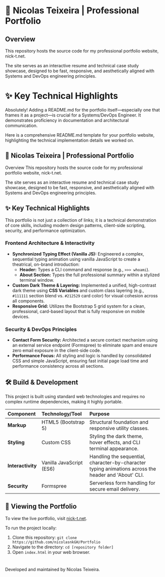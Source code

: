 # 🚀 Nicolas Teixeira | Professional Portfolio

## Overview

This repository hosts the source code for my professional portfolio website, nick-t.net.

The site serves as an interactive resume and technical case study showcase, designed to be fast, responsive, and aesthetically aligned with Systems and DevOps engineering principles.

# ✨ Key Technical Highlights

Absolutely! Adding a README.md for the portfolio itself—especially one that frames it as a project—is crucial for a Systems/DevOps Engineer. It demonstrates proficiency in documentation and architectural communication.

Here is a comprehensive README.md template for your portfolio website, highlighting the technical implementation details we worked on.

## 🚀 Nicolas Teixeira | Professional Portfolio
Overview
This repository hosts the source code for my professional portfolio website, nick-t.net.

The site serves as an interactive resume and technical case study showcase, designed to be fast, responsive, and aesthetically aligned with Systems and DevOps engineering principles.

## ✨ Key Technical Highlights
This portfolio is not just a collection of links; it is a technical demonstration of core skills, including modern design patterns, client-side scripting, security, and performance optimization.

### Frontend Architecture & Interactivity

* **Synchronized Typing Effect (Vanilla JS):** Engineered a complex, sequential typing animation using vanilla JavaScript to create a theatrical, on-brand introduction:
    * **Header:** Types a CLI command and response (e.g., `>>> whoami`).
    * **About Section:** Types the full professional summary within a stylized terminal window.
* **Custom Dark Theme & Layering:** Implemented a unified, high-contrast dark theme using **CSS Variables** and custom class layering (e.g., `#111111` section blend vs. `#212529` card color) for visual cohesion across all components.
* **Responsive Grid:** Utilizes the Bootstrap 5 grid system for a clean, professional, card-based layout that is fully responsive on mobile devices.

### Security & DevOps Principles

* **Contact Form Security:** Architected a secure contact mechanism using an external service endpoint (Formspree) to eliminate spam and ensure zero email exposure in the client-side code.
* **Performance Focus:** All styling and logic is handled by consolidated CSS and simple JavaScript, ensuring fast initial page load time and performance consistency across all sections.

## 🛠️ Build & Development

This project is built using standard web technologies and requires no complex runtime dependencies, making it highly portable.

| Component | Technology/Tool | Purpose |
| :--- | :--- | :--- |
| **Markup** | HTML5 (Bootstrap 5) | Structural foundation and responsive utility classes. |
| **Styling** | Custom CSS | Styling the dark theme, hover effects, and CLI terminal appearance. |
| **Interactivity** | Vanilla JavaScript (ES6) | Handling the sequential, character-by-character typing animations across the header and 'About' CLI. |
| **Security** | Formspree | Serverless form handling for secure email delivery. |

## 🚀 Viewing the Portfolio

To view the live portfolio, visit [nick-t.net](https://nick-t.net/).

To run the project locally:

1.  Clone this repository: `git clone https://github.com/nicolasnkGH/Portfolio`
2.  Navigate to the directory: `cd [repository folder]`
3.  Open `index.html` in your web browser.
#

Developed and maintained by Nicolas Teixeira.


